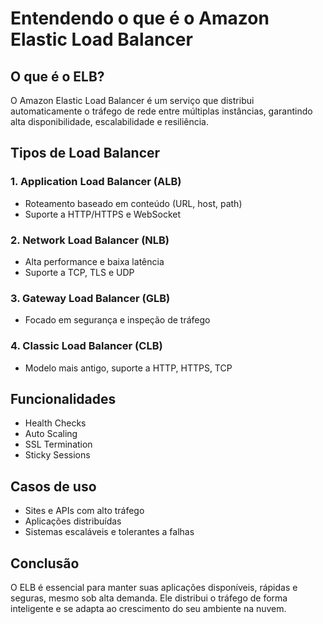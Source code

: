 #  Entendendo o que é o Amazon Elastic Load Balancer

##  O que é o ELB?
O Amazon Elastic Load Balancer é um serviço que distribui automaticamente o tráfego de rede entre múltiplas instâncias, garantindo alta disponibilidade, escalabilidade e resiliência.

##  Tipos de Load Balancer

### 1. Application Load Balancer (ALB)
- Roteamento baseado em conteúdo (URL, host, path)
- Suporte a HTTP/HTTPS e WebSocket

### 2. Network Load Balancer (NLB)
- Alta performance e baixa latência
- Suporte a TCP, TLS e UDP

### 3. Gateway Load Balancer (GLB)
- Focado em segurança e inspeção de tráfego

### 4. Classic Load Balancer (CLB)
- Modelo mais antigo, suporte a HTTP, HTTPS, TCP

##  Funcionalidades
- Health Checks
- Auto Scaling
- SSL Termination
- Sticky Sessions

##  Casos de uso
- Sites e APIs com alto tráfego
- Aplicações distribuídas
- Sistemas escaláveis e tolerantes a falhas

##  Conclusão
O ELB é essencial para manter suas aplicações disponíveis, rápidas e seguras, mesmo sob alta demanda. Ele distribui o tráfego de forma inteligente e se adapta ao crescimento do seu ambiente na nuvem.
